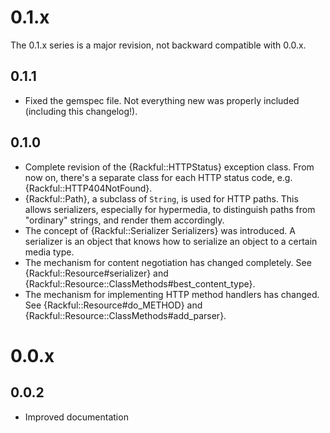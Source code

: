 0.1.x
=====
The 0.1.x series is a major revision, not backward compatible with 0.0.x.

0.1.1
-----
*   Fixed the gemspec file. Not everything new was properly included (including
    this changelog!).

0.1.0
-----
*   Complete revision of the {Rackful::HTTPStatus} exception class. From now on,
    there's
    a separate class for each HTTP status code, e.g. {Rackful::HTTP404NotFound}.
*   {Rackful::Path}, a subclass of `String`, is used for HTTP paths. This allows
    serializers, especially for hypermedia, to distinguish paths from "ordinary"
    strings, and render them accordingly.
*   The concept of {Rackful::Serializer Serializers} was introduced. A serializer
    is an object that knows how to serialize an object to a certain media type.
*   The mechanism for content negotiation has changed completely. See
    {Rackful::Resource#serializer} and {Rackful::Resource::ClassMethods#best_content_type}.
*   The mechanism for implementing HTTP method handlers has changed. See
    {Rackful::Resource#do_METHOD} and {Rackful::Resource::ClassMethods#add_parser}.

0.0.x
=====

0.0.2
-----
*   Improved documentation
